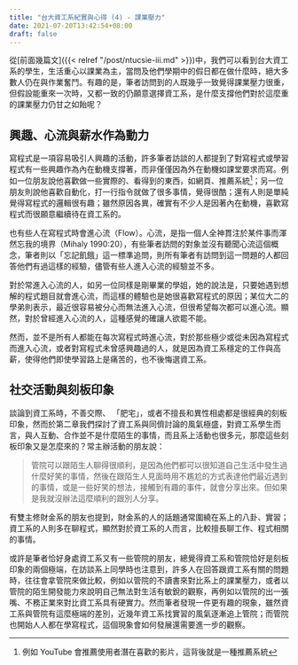 ```yaml
---
title: "台大資工系紀實與心得 (4) - 課業壓力"
date: 2021-07-20T13:42:54+08:00
draft: false
---
```


從[前面幾篇文]({{< relref "/post/ntucsie-iii.md" >}})中，我們可以看到台大資工系的學生，生活重心以課業為主，當問及他們學期中的假日都在做什麼時，絕大多數人仍在與作業奮鬥。有趣的是，筆者訪問到的人既幾乎一致覺得課業壓力很重，但假設能重來一次時，又都一致的仍願意選擇資工系，是什麼支撐他們對於這麼重的課業壓力仍甘之如飴呢？

## 興趣、心流與薪水作為動力

寫程式是一項容易吸引人興趣的活動，許多筆者訪談的人都提到了對寫程式或學習程式有一些興趣作為內在動機支撐著，而非僅僅因為外在動機如課堂要求而寫。例如一位朋友說他喜歡做一些實際的、看得到的東西，如網頁、推薦系統[^1]；另一位朋友則說他喜歡自動化，打一行指令就做了很多事情，覺得很酷；還有人則是單純覺得寫程式的邏輯很有趣；雖然原因各異，確實有不少人是因著內在動機，喜歡寫程式而很願意繼續待在資工系的。

也有些人在寫程式時會進心流（Flow）。心流，是指一個人全神貫注於某件事而渾然忘我的境界（Mihaly 1990:20），有些筆者訪問的對象並沒有聽聞心流這個概念，筆者則以「忘記飢餓」這一標準追問，則所有筆者有訪問到這一問題的人都回答他們有過這樣的經驗，儘管有些人進入心流的經驗並不多。

對於常進入心流的人，如另一位同樣是剛畢業的學姐，她的說法是，只要她遇到想解的程式題目就會進心流，而這樣的體驗也是她很喜歡寫程式的原因；某位大二的學弟則表示，最近很容易被分心而無法進入心流，但很希望每次都可以進心流。顯然，對於曾經進入心流的人，這種感覺的確讓人欲罷不能。

然而，並不是所有人都能在每次寫程式時進心流，對於那些極少或從未因為寫程式而進入心流，或者對寫程式未曾感興趣過的人，就是因為資工系穩定的工作與高薪，使得他們即使學習路上是痛苦的，也不後悔選資工系。

## 社交活動與刻板印象

談論到資工系時，不善交際、 「肥宅」，或者不擅長和異性相處都是很經典的刻板印象，然而於第二章我們探討了資工系與同儕討論的風氣極盛，對資工系學生而言，與人互動、合作並不是什麼陌生的事情，而且系上活動也很多元，那麼這些刻板印象又是怎麼來的？常主辦活動的朋友說：

> 管院可以跟陌生人聊得很順利，是因為他們都可以很知道自己生活中發生過什麼好笑的事情，然後在跟陌生人見面時用不尷尬的方式表達他們最近遇到的事情，或是一些好笑的想法，接觸到有趣的事件，就會分享出來。但如果是我就沒辦法這麼順利的跟別人分享。

有雙主修財金系的朋友也提到，財金系的人的話題通常圍繞在系上的八卦、實習；資工系的人則多在聊程式，顯然對於資工系的人而言，比較擅長聊工作、程式相關的事情。

或許是筆者恰好身處資工系又有一些管院的朋友，總覺得資工系和管院恰好是刻板印象的兩個極端，在訪談系上同學時也注意到，許多人在回答跟資工系有關的問題時，往往會拿管院來做比較，例如以管院的不讀書來對比系上的課業壓力，或者以管院的陌生開發能力來說明自己無法對生活有敏銳的觀察，再例如以管院的出一張嘴、不務正業來對比資工系具有硬實力。然而筆者發現一件更有趣的現象，雖然資工系與管院有這麼極端的差別，近幾年資工系找實習的風氣逐漸追上管院；而管院也開始人人都在學寫程式，這個現象會如何發展還需要進一步的觀察。

[^1]: 例如 YouTube 會推薦使用者潛在喜歡的影片，這背後就是一種推薦系統